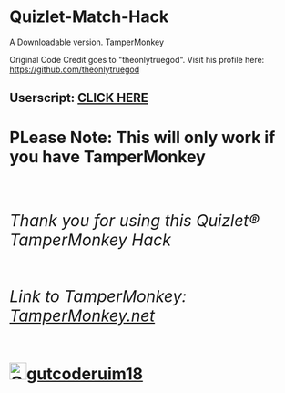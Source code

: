 # Quizlet-Match-Hack
A Downloadable version. TamperMonkey

Original Code Credit goes to "theonlytruegod". Visit his profile here: https://github.com/theonlytruegod


<h2>Userscript: <a href="https://github.com/gutc0derium18/Quizlet-Match-Hack/raw/main/TamperMonkey%20Quizlet%20Hack%20Code.user.js" target="_blank">CLICK HERE</a></h2>

<h1><b>PLease Note:<b/> This will only work if you have TamperMonkey<h1/>
  
  
<h6><p>Thank you for using this Quizlet®  TamperMonkey Hack<h6/>
  
  Link to TamperMonkey: <a href="https://www.tampermonkey.net/" target="_blank">TamperMonkey.net</a></h2> <p/>
  
  
  <a href="https://github.com/gutc0derium18">
     <img alt="Qries" src="https://avatars.githubusercontent.com/u/82983276?v=4" width=30" height="30">gutcoderuim18
  
